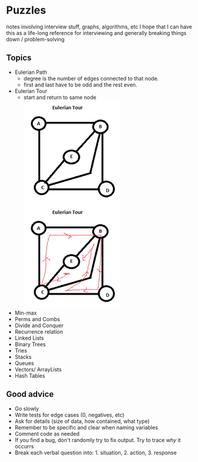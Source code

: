 # Puzzles
notes involving interview stuff, graphs, algorithms, etc
I hope that I can have this as a life-long reference for interviewing and generally breaking
things down / problem-solving

## Topics

- Eulerian Path 
  - degree is the number of edges connected to that node.
  - first and last have to be odd and the rest even.
- Eulerian Tour 
  - start and return to same node
  ![et.png](et.png)
  ![et_path.png](et_path.png)
- Min-max
- Perms and Combs
- Divide and Conquer
- Recurrence relation 
- Linked Lists
- Binary Trees
- Tries
- Stacks
- Queues
- Vectors/ ArrayLists
- Hash Tables 

## Good advice
- Go slowly
- Write tests for edge cases (0, negatives, etc)
- Ask for details (size of data, how contained, what type)
- Remember to be specific and clear when naming variables
- Comment code as needed
- If you find a bug, don't randomly try to fix output. Try to trace *why* it occurrs
- Break each verbal question into: 1. situation, 2. action, 3. response 




